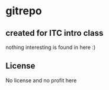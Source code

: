 # gitrepo

## created for ITC intro class
nothing interesting is found in here :)

## License
No license and no profit here


